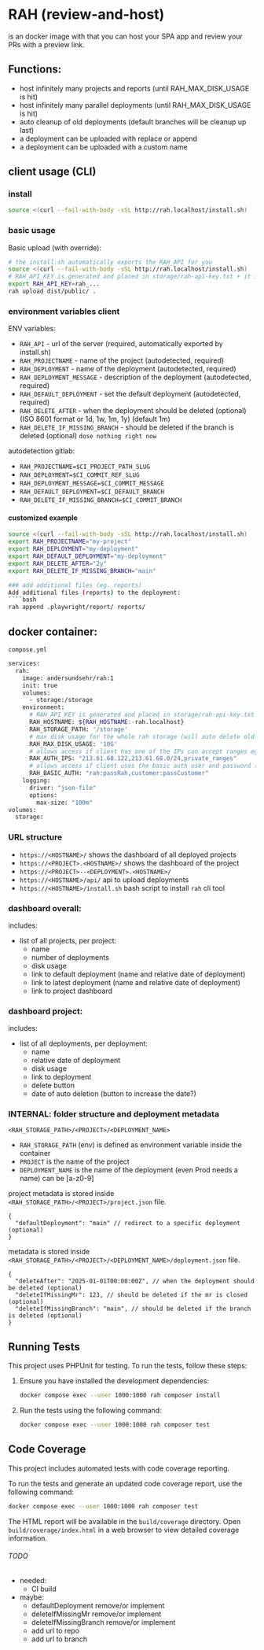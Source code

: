 # RAH (review-and-host)

is an docker image with that you can host your SPA app and review your PRs with a preview link.

## Functions:

- host infinitely many projects and reports (until RAH_MAX_DISK_USAGE is hit)
- host infinitely many parallel deployments (until RAH_MAX_DISK_USAGE is hit)
- auto cleanup of old deployments (default branches will be cleanup up last)
- a deployment can be uploaded with replace or append
- a deployment can be uploaded with a custom name

## client usage (CLI)

### install

````bash
source <(curl --fail-with-body -sSL http://rah.localhost/install.sh)
````

### basic usage
Basic upload (with override):
````bash
# the install.sh automatically exports the RAH_API for you
source <(curl --fail-with-body -sSL http://rah.localhost/install.sh)
# RAH_API_KEY is generated and placed in storage/rah-api-key.txt + it is printed in the docker log on startup
export RAH_API_KEY=rah_...
rah upload dist/public/ .
````

### environment variables client

ENV variables:
- `RAH_API` - url of the server (required, automatically exported by install.sh)
- `RAH_PROJECTNAME` - name of the project (autodetected, required)
- `RAH_DEPLOYMENT` - name of the deployment (autodetected, required)
- `RAH_DEPLOYMENT_MESSAGE` - description of the deployment (autodetected, required)
- `RAH_DEFAULT_DEPLOYMENT` - set the default deployment (autodetected, required)
- `RAH_DELETE_AFTER` - when the deployment should be deleted (optional) (ISO 8601 format or 1d, 1w, 1m, 1y) (default 1m)
- `RAH_DELETE_IF_MISSING_BRANCH` - should be deleted if the branch is deleted (optional) `dose nothing right now`

autodetection gitlab:
- `RAH_PROJECTNAME=$CI_PROJECT_PATH_SLUG`
- `RAH_DEPLOYMENT=$CI_COMMIT_REF_SLUG`
- `RAH_DEPLOYMENT_MESSAGE=$CI_COMMIT_MESSAGE`
- `RAH_DEFAULT_DEPLOYMENT=$CI_DEFAULT_BRANCH`
- `RAH_DELETE_IF_MISSING_BRANCH=$CI_COMMIT_BRANCH`

#### customized example

````bash
source <(curl --fail-with-body -sSL http://rah.localhost/install.sh)
export RAH_PROJECTNAME="my-project"
export RAH_DEPLOYMENT="my-deployment"
export RAH_DEFAULT_DEPLOYMENT="my-deployment"
export RAH_DELETE_AFTER="2y"
export RAH_DELETE_IF_MISSING_BRANCH="main"

### add additional files (eg. reports)
Add additional files (reports) to the deployment: 
````bash
rah append .playwright/report/ reports/
````

## docker container:

`compose.yml`
````bash
services:
  rah:
    image: andersundsehr/rah:1
    init: true
    volumes:
      - storage:/storage
    environment:
      # RAH_API_KEY is generated and placed in storage/rah-api-key.txt + it is printed in the docker log on startup
      RAH_HOSTNAME: ${RAH_HOSTNAME:-rah.localhost}
      RAH_STORAGE_PATH: '/storage'
      # max disk usage for the whole rah storage (will auto delete old deployments) (K M G T P E supported)
      RAH_MAX_DISK_USAGE: '10G'
      # allows access if client has one of the IPs can accept ranges eg: 127.0.0.0/8 or special private_ranges (shortcut for private IP address ranges of your proxy)
      RAH_AUTH_IPS: "213.61.68.122,213.61.68.0/24,private_ranges"
      # allows access if client uses the basic auth user and password (multiple users can be separated with a comma)
      RAH_BASIC_AUTH: "rah:passRah,customer:passCustomer"
    logging:
      driver: "json-file"
      options:
        max-size: "100m"
volumes:
  storage:
````

### URL structure

- `https://<HOSTNAME>/` shows the dashboard of all deployed projects
- `https://<PROJECT>.<HOSTNAME>/` shows the dashboard of the project
- `https://<PROJECT>--<DEPLOYMENT>.<HOSTNAME>/`
- `https://<HOSTNAME>/api/` api to upload deployments
- `https://<HOSTNAME>/install.sh` bash script to install `rah` cli tool

### dashboard overall:

includes:
- list of all projects, per project:
  - name
  - number of deployments
  - disk usage
  - link to default deployment (name and relative date of deployment)
  - link to latest deployment (name and relative date of deployment)
  - link to project dashboard

### dashboard project:
includes:
- list of all deployments, per deployment:
  - name
  - relative date of deployment
  - disk usage
  - link to deployment
  - delete button
  - date of auto deletion (button to increase the date?)


### INTERNAL: folder structure and deployment metadata

`<RAH_STORAGE_PATH>/<PROJECT>/<DEPLOYMENT_NAME>`
- `RAH_STORAGE_PATH` (env) is defined as environment variable inside the container
- `PROJECT` is the name of the project
- `DEPLOYMENT_NAME` is the name of the deployment (even Prod needs a name) can be [a-z0-9]

project metadata is stored inside `<RAH_STORAGE_PATH>/<PROJECT>/project.json` file.

````json5
{
  "defaultDeployment": "main" // redirect to a specific deployment (optional)
}
````

metadata is stored inside `<RAH_STORAGE_PATH>/<PROJECT>/<DEPLOYMENT_NAME>/deployment.json` file.
````json5
{
  "deleteAfter": "2025-01-01T00:00:00Z", // when the deployment should be deleted (optional)
  "deleteIfMissingMr": 123, // should be deleted if the mr is closed (optional)
  "deleteIfMissingBranch": "main", // should be deleted if the branch is deleted (optional)
}
````

## Running Tests

This project uses PHPUnit for testing. To run the tests, follow these steps:

1. Ensure you have installed the development dependencies:
   ````bash
   docker compose exec --user 1000:1000 rah composer install
   ````

2. Run the tests using the following command:
   ````bash
   docker compose exec --user 1000:1000 rah composer test
   ````

## Code Coverage

This project includes automated tests with code coverage reporting. 

To run the tests and generate an updated code coverage report, use the following command:

```bash
docker compose exec --user 1000:1000 rah composer test
```

The HTML report will be available in the `build/coverage` directory. Open `build/coverage/index.html` in a web browser to view detailed coverage information.


###### TODO

- needed:
  - CI build
- maybe:
  - defaultDeployment remove/or implement
  - deleteIfMissingMr remove/or implement
  - deleteIfMissingBranch remove/or implement
  - add url to repo
  - add url to branch

